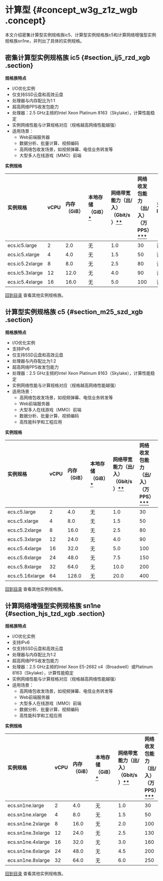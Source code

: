# 计算型 {#concept_w3g_z1z_wgb .concept}

本文介绍密集计算型实例规格族ic5、计算型实例规格族c5和计算网络增强型实例规格族sn1ne，并列出了具体的实例规格。

## 密集计算型实例规格族 ic5 {#section_ij5_rzd_xgb .section}

**规格族特点**

-   I/O优化实例
-   仅支持SSD云盘和高效云盘
-   处理器与内存配比为1:1
-   超高网络PPS收发包能力
-   处理器：2.5 GHz主频的Intel Xeon Platinum 8163（Skylake），计算性能稳定
-   实例网络性能与计算规格对应（规格越高网络性能越强）
-   适用场景：
    -   Web前端服务器
    -   数据分析、批量计算、视频编码
    -   高网络包收发场景，如视频弹幕、电信业务转发等
    -   大型多人在线游戏（MMO）前端

**实例规格**

|实例规格|vCPU|内存（GiB）|本地存储（GiB）[\*](cn.zh-CN/实例/实例规格族/实例规格族汇总.md#)|网络带宽能力（出/入）（Gbit/s）[\*\*](cn.zh-CN/实例/实例规格族/实例规格族汇总.md#)|网络收发包能力（出/入）（万PPS）[\*\*\*](cn.zh-CN/实例/实例规格族/实例规格族汇总.md#)|支持IPv6|多队列[\*\*\*\*](cn.zh-CN/实例/实例规格族/实例规格族汇总.md#)|弹性网卡（包括一块主网卡）[\*\*\*\*\*](cn.zh-CN/实例/实例规格族/实例规格族汇总.md#)|
|:---|:---|:------|:-------------------------------|:-------------------------------------------|:--------------------------------------------|:-----|:-------------------------------|:-------------------------------------------|
|ecs.ic5.large|2|2.0|无|1.0|30|否|2|2|
|ecs.ic5.xlarge|4|4.0|无|1.5|50|否|2|3|
|ecs.ic5.2xlarge|8|8.0|无|2.5|80|否|2|4|
|ecs.ic5.3xlarge|12|12.0|无|4.0|90|否|4|6|
|ecs.ic5.4xlarge|16|16.0|无|5.0|100|否|4|8|

[回到目录](cn.zh-CN/实例/实例规格族/实例规格族汇总.md#) 查看其他实例规格族。

## 计算型实例规格族 c5 {#section_m25_szd_xgb .section}

**规格族特点**

-   I/O优化实例
-   支持IPv6
-   仅支持SSD云盘和高效云盘
-   处理器与内存配比为1:2
-   超高网络PPS收发包能力
-   处理器：2.5 GHz主频的Intel Xeon Platinum 8163（Skylake），计算性能稳定
-   实例网络性能与计算规格对应（规格越高网络性能越强）
-   适用场景：
    -   高网络包收发场景，如视频弹幕、电信业务转发等
    -   Web前端服务器
    -   大型多人在线游戏（MMO）前端
    -   数据分析、批量计算、视频编码
    -   高性能科学和工程应用

**实例规格**

|实例规格|vCPU|内存（GiB）|本地存储（GiB）[\*](cn.zh-CN/实例/实例规格族/实例规格族汇总.md#)|网络带宽能力（出/入）（Gbit/s）[\*\*](cn.zh-CN/实例/实例规格族/实例规格族汇总.md#)|网络收发包能力（出/入）（万PPS）[\*\*\*](cn.zh-CN/实例/实例规格族/实例规格族汇总.md#)|支持IPv6|多队列[\*\*\*\*](cn.zh-CN/实例/实例规格族/实例规格族汇总.md#)|弹性网卡（包括一块主网卡）[\*\*\*\*\*](cn.zh-CN/实例/实例规格族/实例规格族汇总.md#)|
|:---|:---|:------|:-------------------------------|:-------------------------------------------|:--------------------------------------------|:-----|:-------------------------------|:-------------------------------------------|
|ecs.c5.large|2|4.0|无|1.0|30|是|2|2|
|ecs.c5.xlarge|4|8.0|无|1.5|50|是|2|3|
|ecs.c5.2xlarge|8|16.0|无|2.5|80|是|2|4|
|ecs.c5.3xlarge|12|24.0|无|4.0|90|是|4|6|
|ecs.c5.4xlarge|16|32.0|无|5.0|100|是|4|8|
|ecs.c5.6xlarge|24|48.0|无|7.5|150|是|6|8|
|ecs.c5.8xlarge|32|64.0|无|10.0|200|是|8|8|
|ecs.c5.16xlarge|64|128.0|无|20.0|400|是|16|8|

[回到目录](cn.zh-CN/实例/实例规格族/实例规格族汇总.md#) 查看其他实例规格族。

## 计算网络增强型实例规格族 sn1ne {#section_hjs_tzd_xgb .section}

**规格族特点**

-   I/O优化实例
-   支持IPv6
-   仅支持SSD云盘和高效云盘
-   处理器与内存配比为1:2
-   超高网络PPS收发包能力
-   处理器：2.5 GHz主频的Intel Xeon E5-2682 v4（Broadwell）或Platinum 8163（Skylake），计算性能稳定
-   实例网络性能与计算规格对应（规格越高网络性能越强）
-   适用场景：
    -   高网络包收发场景，如视频弹幕、电信业务转发等
    -   Web前端服务器
    -   大型多人在线游戏（MMO）前端
    -   数据分析、批量计算、视频编码
    -   高性能科学和工程应用

**实例规格**

|实例规格|vCPU|内存（GiB）|本地存储（GiB）[\*](cn.zh-CN/实例/实例规格族/实例规格族汇总.md#)|网络带宽能力（出/入）（Gbit/s）[\*\*](cn.zh-CN/实例/实例规格族/实例规格族汇总.md#)|网络收发包能力（出/入）（万PPS）[\*\*\*](cn.zh-CN/实例/实例规格族/实例规格族汇总.md#)|支持IPv6|多队列[\*\*\*\*](cn.zh-CN/实例/实例规格族/实例规格族汇总.md#)|弹性网卡（包括一块主网卡）[\*\*\*\*\*](cn.zh-CN/实例/实例规格族/实例规格族汇总.md#)|
|:---|:---|:------|:-------------------------------|:-------------------------------------------|:--------------------------------------------|:-----|:-------------------------------|:-------------------------------------------|
|ecs.sn1ne.large|2|4.0|无|1.0|30|是|2|2|
|ecs.sn1ne.xlarge|4|8.0|无|1.5|50|是|2|3|
|ecs.sn1ne.2xlarge|8|16.0|无|2.0|100|是|4|4|
|ecs.sn1ne.3xlarge|12|24.0|无|2.5|130|是|4|6|
|ecs.sn1ne.4xlarge|16|32.0|无|3.0|160|是|4|8|
|ecs.sn1ne.6xlarge|24|48.0|无|4.5|200|是|6|8|
|ecs.sn1ne.8xlarge|32|64.0|无|6.0|250|是|8|8|

[回到目录](cn.zh-CN/实例/实例规格族/实例规格族汇总.md#) 查看其他实例规格族。

